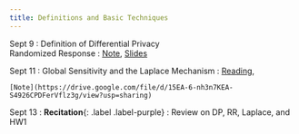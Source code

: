 ```yaml
---
title: Definitions and Basic Techniques
---
```


Sept 9
: Definition of Differential Privacy <br> Randomized Response
  : [Note](https://drive.google.com/file/d/14wzCdLWogOdBtHoJANUsCATexZnN8Yda/view?usp=sharing),
   [Slides](https://drive.google.com/file/d/1KLlKAKuPbEEVkFS_AsGU555CS05cK5fO/view?usp=sharing)


Sept 11
: Global Sensitivity and the Laplace Mechanism
  : [Reading](https://www.youtube.com/watch?v=FE9ko2wtyeQ),
   <!-- [Slides](https://drive.google.com/open?id=1nt9x-1mkNoHqDQkiRstYmHT585y03SZ8&usp=drive_fs), -->
    [Note](https://drive.google.com/file/d/15EA-6-nh3n7KEA-S4926CPDFerVflz3g/view?usp=sharing)
  <!-- , [Homework 1](https://www.overleaf.com/read/cssfhgkknkgf) -->


Sept 13
: **Recitation**{: .label .label-purple}
  : Review on DP, RR, Laplace, and HW1
